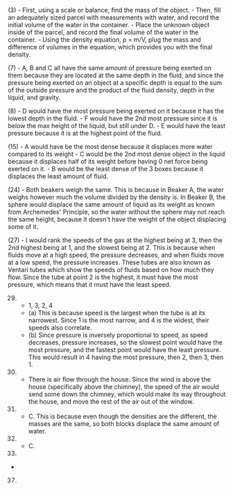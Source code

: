 (3)
	- First, using a scale or balance, find the mass of the object.
	- Then, fill an adequately sized parcel with measurements with water, and record the initial volume of the water in the container.
	- Place the unknown object inside of the parcel, and record the final volume of the water in the container.
	- Using the density equation, ρ = m/V, plug the mass and difference of volumes in the equation, which provides you with the final density.

(7)
	- A, B and C all have the same amount of pressure being exerted on them because they are located at the same depth in the fluid, and since the pressure being exerted on an object at a specific depth is equal to the sum of the outside pressure and the product of the fluid density, depth in the liquid, and gravity.

(8)
	- D would have the most pressure being exerted on it because it has the lowest depth in the fluid.
	- F would have the 2nd most pressure since it is below the max height of the liquid, but still under D.
	- E would have the least pressure because it is at the highest point of the fluid.

(15)
	- A would have be the most dense because it displaces more water compared to its weight
	- C would be the 2nd most dense object in the liquid because it displaces half of its weight before having 0 net force being exerted on it. 
	- B would be the least dense of the 3 boxes because it displaces the least amount of fluid.

(24)
	- Both beakers weigh the same. This is because in Beaker A, the water weighs however much the volume divided by the density is. In Beaker B, the sphere would displace the same amount of liquid as its weight as known from Archemedes' Principle, so the water without the sphere may not reach the same height, because it doesn't have the weight of the object displacing some of it. 

(27)
	- I would rank the speeds of the gas at the highest being at 3, then the 2nd highest being at 1, and the slowest being at 2. This is because when fluids move at a high speed, the pressure decreases, and when fluids move at a low speed, the pressure increases. These tubes are also known as Ventari tubes which show the speeds of fluids based on how much they flow. Since the tube at point 2 is the highest, it must have the most pressure, which means that it must have the least speed.

29.
	- 1, 3, 2, 4
	- (a) This is because speed is the largest when the tube is at its narrowest. Since 1 is the most narrow, and 4 is the widest, their speeds also correlate.
	- (b) Since pressure is inversely proportional to speed, as speed decreases, pressure increases, so the slowest point would have the most pressure, and the fastest point would have the least pressure. This would result in 4 having the most pressure, then 2, then 3, then 1.

31.
	- There is air flow through the house. Since the wind is above the house (specifically above the chimney), the speed of the air would send some down the chimney, which would make its way throughout the house, and move the rest of the air out of the window.

33.
	- C. This is because even though the densities are the different, the masses are the same, so both blocks displace the same amount of water.
34.
	 - C.
36.
 - 
37.

